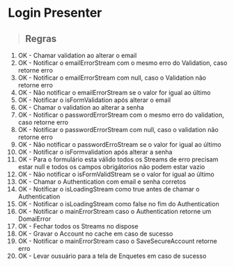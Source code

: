 # Login Presenter

> ## Regras
1. OK - Chamar validation ao alterar o email
2. OK - Notificar o emailErrorStream com o mesmo erro do Validation, caso retorne erro
3. OK - Notificar o emailErrorStream com null, caso o Validation não retorne erro
4. OK - Não notificar o emailErrorStream se o valor for igual ao último
5. OK - Notificar o isFormValidation após alterar o email
6. OK - Chamar o validation ao alterar a senha
7. OK - Notificar o passwordErrorStream com o mesmo erro do validation, caso retorne erro
8. OK - Notificar o passwordErrorStream com null, caso o validation não retorne erro
9. OK - Não notificar o passwordErroStream se o valor for igual ao último
10. OK - Notificar o isFormvalidation após alterar a senha
11. OK - Para o formulário esta válido todos os Streams de erro precisam estar null e todos os campos obrigátorios não podem estar vazio
12. OK - Não notificar o isFormValidStream se o valor for igual ao último
13. OK - Chamar o Authentication com email e senha corretos
14. OK - Notificar o isLoadingStream como true antes de chamar o Authentication
15. OK - Notificar o isLoadingStream como false no fim do Authentication 
16. OK - Notificar o mainErrorStream caso o Authentication retorne um DomaiError
17. OK - Fechar todos os Streams no dispose
18. OK - Gravar o Account no cache em caso de sucesso
19. OK - Notificar o mainErrorStream caso o SaveSecureAccount retorne erro
20. OK - Levar ousuário para a tela de Enquetes em caso de sucesso
